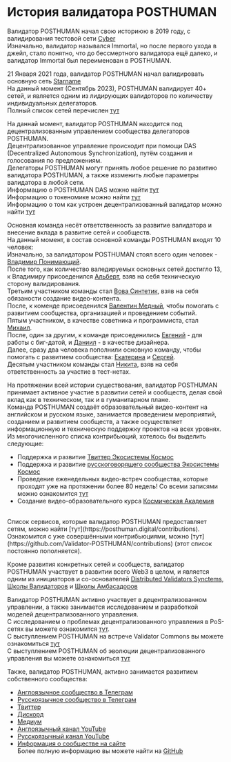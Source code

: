 # История валидатора POSTHUMAN

Валидатор POSTHUMAN начал свою историюю в 2019 году, с валидирования тестовой сети [Cyber](https://cyb.ai/) <br />
Изначально, валидатор назывался Immortal, но после первого ухода в джейл, стало понятно, что до бессмертного валидатора ещё далеко, и валидатор Immortal был переименован в POSTHUMAN. <br />

21 Января 2021 года, валидатор POSTHUMAN начал валидировать основную сеть [Starname](https://www.mintscan.io/starname/transactions/1749AB38438428ED84346EFBF488DCB15C1729CAC6B8072EAB4486B36D1D6C9C) <br />
На данный момент (Сентябрь 2023), POSTHUMAN валидирует 40+ сетей, и является одним из лидирующих валидоторов по количеству индивидуальных делегаторов. <br />
Полный список сетей перечислен [тут](https://github.com/Validator-POSTHUMAN/About-POSTHUMAN) <br />

На даннай момент, валидатор POSTHUMAN находится под децентрализованным управлением сообщества делегаторов POSTHUMAN. <br />
Децентрализованное управление происходит при помощи DAS (Decentralized Autonomous Synchronization), путём создания и голосования по предложениям. <br />
Делегаторы POSTHUMAN могут принять любое решение по развитию валидатора POSTHUMAN, а также иззменить любые параметры валидатора в любой сети. <br />
Информацию о POSTHUMAN DAS можно найти [тут](https://medium.com/@antropocosmist/posthuman-das-is-created-578253c8e226) <br />
Информацию о токеномике можно найти [тут](https://medium.com/@antropocosmist/phmn-tokenomics-f3b7116331e6) <br />
Информацию о том как устроен децентрализованный валидатор можно найти [тут](https://medium.com/@antropocosmist/presentation-of-the-decentralized-validator-1d7062210c90) <br />

Основная команда несёт ответственность за развитие валидатора и внесение вклада в развитие сетей и сообществ. <br />
На данный момент, в состав основной команды POSTHUMAN входят 10 человек: <br />
Изначально, за валидатором POSTHUMAN стоял всего один человек - [Владимир Понимающий](https://github.com/Antropocosmist). <br />
После того, как количество валедируемых основных сетей достигло 13, к Владимиру присоеденился [Альберт](https://github.com/albertandrejev), взяв на себя техническую сторону валидирования. <br />
Третьим участником команды стал [Вова Синтетик](https://twitter.com/vova_synthetic), взяв на себя обязаности создание видео-контента. <br />
После, к коменде присоеденился [Валентин Медный](https://github.com/Medniyy), чтобы помогать с развитием сообщества, организацией и проведением событий. <br />
Пятым участником, в качестве советника и программиста, стал [Михаил](https://github.com/krogla). <br />
После, один за другим, к команде присоеденились [Евгений](https://github.com/evgen3000) - для работы с биг-датой, и [Даниил](https://github.com/saloonn) - в качестве дизайнера. <br />
Далее, сразу два человека пополнили основную команду, чтобы помогать с развитием сообщества: [Екатерина](https://twitter.com/LooMay1913) и [Сергей](https://twitter.com/s__orion). <br />
Десятым участником команды стал [Никита](https://github.com/web3validator/web34ever-identity/blob/main/web34ever-self-identity.md), взяв на себя ответственность за участие в тест-нетах. <br />

На протяжении всей истории существования, валидатор POSTHUMAN принимает активное участие в развитии сетей и сообществ, делая свой вклад как в техническом, так и в гуманитарном плане. <br />
Команда POSTHUMAN создаёт образовательный видео-контент на английском и русском языке, занимается проведением мероприятий, созданием и развитием сообществ, а также осуществляет информационную и техническую поддержку проектов на всех уровнях. Из многочисленного списка контрибьюций, хотелось бы выделить следующие: <br />
- Поддержка и развитие [Твиттер Экосистемы Космос](https://twitter.com/CosmosEcosystem)
- Поддержка и развитие [русскоговорящего сообщества Экосистемы Космос](https://t.me/CosmosEcosystem_ru)
- Проведение еженедельных видео-встреч сообщества, которые проходят уже на протяжении более 80 недель! Со всеми записями можно ознакомится [тут](https://youtube.com/playlist?list=PLgQFzABJoJYx-lwnvZwKjDqsDxiccjP-G&si=mYej3AHwTx6460dt)
- Создание видео-образовательного курса [Космическая Академия](https://youtube.com/playlist?list=PLgQFzABJoJYwqcsFHZx0icgcYOZRgao3d&si=Y3fHWvpW8rokK5cq) <br />
 <br />
Список сервисов, которые валидатор POSTHUMAN предоставляет сетям, можно найти [тут](https://posthuman.digital/contributions). <br />
Ознакомится с уже совершёнными контрибьюциями, можно [тут](https://github.com/Validator-POSTHUMAN/contributions) (этот список постоянно пополняется). <br />

Кроме развития конкретных сетей и сообществ, валидатор POSTHUMAN участвует в развитии всего Web3 в целом, и является одним из инициаторов и со-основателей [Distributed Validators Synctems](https://github.com/Distributed-Validators-Synctems/Self-Identity), [Школы Валидаторов](https://github.com/Distributed-Validators-Synctems/Validator-School) и [Школы Амбасадоров](https://ambassadors.school/)  <br />

Валидатор POSTHUMAN активно участвует в децентрализованном управлении, а также занимается исследованием и разработкой моделей децентрализованного управления. <br />
С исследованием о проблемах децентрализованного управления в PoS-сетях вы можете  ознакомится [тут](https://github.com/Antropocosmist/research). <br />
С выступлением POSTHUMAN на встрече Validator Commons вы можете ознакомиться [тут](https://youtu.be/YFO_sVo7F64?si=KtRVtxFK7fMxQ3EC) <br />
С выступлением POSTHUMAN об эволюции децентрализованного управления вы можете ознакомиться [тут](https://youtu.be/delHKrRYZJA?si=vbCD0rpaHBHUI5G-) <br />

Также, валидатор POSTHUMAN, активно занимается развитием собственного сообщества: <br />
- [Англоязычное сообщество в Телеграм](https://t.me/posthumanchat)
- [Русскоязычное сообщество в Телеграм](https://t.me/Crypto_Base_Chat)
- [Твиттер](https://twitter.com/POSTHUMAN_DVS)
- [Дискорд](https://discord.gg/zZJXWnzKnP)
- [Медиум](https://medium.com/@antropocosmist)
- [Англоязычный канал YouTube](https://www.youtube.com/@POSTHUMANDVS)
- [Русскоязычный канал YouTube](https://www.youtube.com/@CRYPTOBASED)
- [Информация о сообществе на сайте](https://posthuman.digital/community) <br />
Более полную информацию вы можете найти на [GitHub](https://github.com/Validator-POSTHUMAN)
